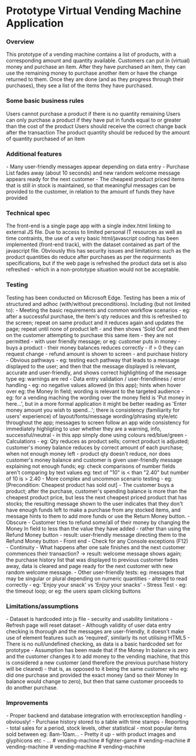 <h1>Prototype Virtual Vending Machine Application</h1>

<h3>Overview</h3>
This prototype of a vending machine contains a list of products, with a corresponding amount and quantity available.
Customers can put in (virtual) money and purchase an item.  
After they have purchased an item, they can use the remaining money to purchase another item or have the change returned to them.
Once they are done (and as they progress through their purchases), they see a list of the items they have purchased.

<h3>Some basic business rules</h3>
Users cannot purchase a product if there is no quantity remaining
Users can only purchase a product if they have put in funds equal to or greater than the cost of the product
Users should receive the correct change back after the transaction
The product quantity should be reduced by the amount of quantity purchased of an item

<h3>Additional features</h3>
- Many user-friendly messages appear depending on data entry
- Purchase List fades away (about 10 seconds) and new random welcome message appears ready for the next customer
- The cheapest product priced items that is still in stock is maintained, so that meaningful messages can be provided to the customer, in relation to the amount of funds they have provided

<h3>Technical spec</h3> 
The front-end is a single page app with a single index.html linking to external JS file. Due to access to limited personal IT resources as well as time contraints, the use of a very basic html/javascript coding has been implemented (front-end track), with the dataset contained as part of the javascript file. Obviously this has security issues and limitations: such as the product quantities do reduce after purchases as per the requirments specifications, but if the web page is refreshed the product data set is also refreshed - which in a non-prototype situation would not be acceptable.  
    
<h3>Testing</h3>
Testing has been conducted on Microsoft Edge. Testing has been a mix of structured and adhoc (with/without preconditions). Including (but not limited to):
-  Meeting the basic requirements and common workflow scenarios - eg: after a successful purchase, the item's qty reduces and this is refreshed to the screen; repeat on same product and it reduces again and updates the page; repeat until none of product left - and then shows 'Sold Out' and then on the customer attempting to purchase this same item - they are not permitted - with user friendly message; or eg: customer puts in money - buys a product - their money balances reduces correctly - if > 0 they can request change - refund amount is shown to screen - and purchase history 
- Obvious pathways - eg: testing each pathway that leads to a message displayed to the user; and then that the message displayed is relevant, accurate and user-friendly, and shows correct highlighting of the message type eg: warnings are red
- Data entry validation / user-friendliness / error handling - eg: no negative values allowed (in this app); hints when hover over eg: the Money In field; wording is relevant to the targeted audience - eg: for a vending maching the wording over the money field is 'Put money in here...', but in a more formal application it might be better reading as 'Enter money amount you wish to spend...'; there is consistency (familiarity for users' experience) of layout/fonts/message wording/phrasing style/etc throughout the app; messages to screen follow an app wide consistency for immediately highligting to user whether they are a warning, info, successful/neutral - in this app simply done using colours red/blue/green
- Calculations - eg: Qty reduces as product sells; correct product is adjusted; customer's money balance reduces by correct amount of each purchase; when not enough money left - product qty doesn't reduce, nor does customer's money balance and customer is given user-friendly message explaining not enough funds; eg: check comparisons of number fields aren't comparing by text values eg: text of "10" is < than "2.40" but number of 10 is > 2.40  
- More complex and uncommon scenario testing - eg: [Precondition: Cheapest product has sold out] - The customer buys a product; after the purchase, customer's spending balance is more than the cheapest product price, but less the next cheapest priced product that has stocks; the resulting message shown to the user indicates that they don't have enough funds left to make a purchase from any stocked items, and message hints to them to add more funds or use the Return Money button.
- Obscure - Customer tries to refund some/all of their money by changing the Money In field to less than the value they have added - rather than using the  Refund Money button - result: user-friendly message directing them to the Refund Money button
- Front end - Check for any Console exceptions (F12)
- Continuity - What happens after one sale finishes and the next customer commences their transaction? -> result: welcome message shows again; the purchase history list that was displayed to previous customer fades away, data is cleared and page ready for the next customer with new random welcome message.
- Other user-friendly tests: eg: messages that may be singular or plural depending on numeric quantities - altered to read correctly - eg:  'Enjoy your snack' vs 'Enjoy your snacks'
- Stress Test - eg: the timeout loop; or eg: the users spam clicking buttons 

<h3>Limitations/assumptions</h3>
- Dataset is hardcoded into js file - security and usability limitations
- Refresh page will reset dataset
- Although validity of user data entry checking is thorough and the messages are user-friendly, it doesn't make use of element features such as 'required', similarly its not utilising HTML5 
- There is no null/undefined checking, as data is a basic hardcoded set for prototype
- Assumption has been made that if the Money In balance is zero and the customer changes it to add money to the vending machine, that this is considered a new customer (and therefore the previous purchase history will be cleared) - that is, as opposed to it being the same customer who eg: did one purchase and provided the exact money (and so their Money In balance would change to zero), but then that same customer proceeds to do another purchase.  

 <h3>Improvements</h3>
 - Proper backend and database integration with error/exception handling - obviously!
 - Purchase history stored to a table with time stamps
 - Reporting - total sales for a period, stock levels, other statistical - most popular items sold between eg: 8am-10am... 
 - Pretty it up - with product images and glyphicons etc
 - ...
#   v e n d i n g - m a c h i n e  
 #   f i g h t e r - g a m e  
 #   v e n d i n g - m a c h i n e  
 #   v e n d i n g - m a c h i n e  
 #   v e n d i n g - m a c h i n e  
 #   v e n d i n g - m a c h i n e  
 